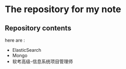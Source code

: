 # The repository for my note

## Repository contents
here are :
- ElasticSearch
- Mongo
- 软考高级-信息系统项目管理师